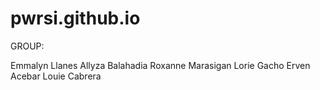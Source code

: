 # pwrsi.github.io

GROUP:

Emmalyn Llanes
Allyza Balahadia
Roxanne Marasigan
Lorie Gacho
Erven Acebar
Louie Cabrera
